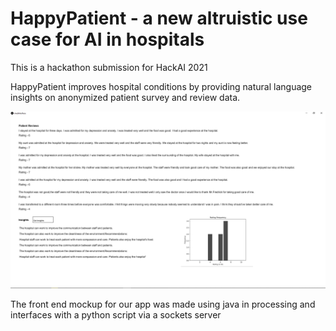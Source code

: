# HappyPatient - a new altruistic use case for AI in hospitals

This is a hackathon submission for HackAI 2021

HappyPatient improves hospital conditions by providing natural language insights on anonymized patient survey and review data. 

![Screenshot](Capture.PNG)

The front end mockup for our app was made using java in processing and interfaces with a python script via a sockets server
